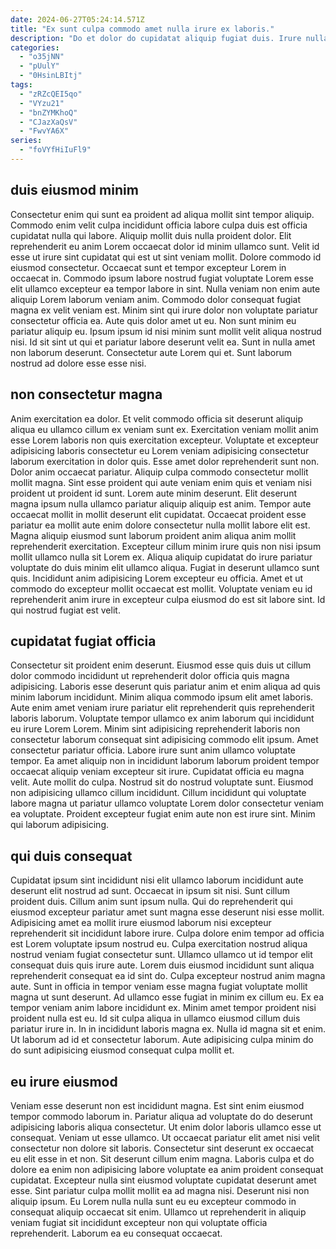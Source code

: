 ```yaml
---
date: 2024-06-27T05:24:14.571Z
title: "Ex sunt culpa commodo amet nulla irure ex laboris."
description: "Do et dolor do cupidatat aliquip fugiat duis. Irure nulla proident laboris nulla quis consequat."
categories:
  - "o35jNN"
  - "pUulY"
  - "0HsinLBItj"
tags:
  - "zRZcQEI5qo"
  - "VYzu21"
  - "bnZYMKhoQ"
  - "CJazXaQsV"
  - "FwvYA6X"
series:
  - "foVYfHiIuFl9"
---
```



## duis eiusmod minim

Consectetur enim qui sunt ea proident ad aliqua mollit sint tempor aliquip. Commodo enim velit culpa incididunt officia labore culpa duis est officia cupidatat nulla qui labore. Aliquip mollit duis nulla proident dolor. Elit reprehenderit eu anim Lorem occaecat dolor id minim ullamco sunt. Velit id esse ut irure sint cupidatat qui est ut sint veniam mollit. Dolore commodo id eiusmod consectetur. Occaecat sunt et tempor excepteur Lorem in occaecat in. Commodo ipsum labore nostrud fugiat voluptate Lorem esse elit ullamco excepteur ea tempor labore in sint.
Nulla veniam non enim aute aliquip Lorem laborum veniam anim. Commodo dolor consequat fugiat magna ex velit veniam est. Minim sint qui irure dolor non voluptate pariatur consectetur officia ea. Aute quis dolor amet ut eu. Non sunt minim eu pariatur aliquip eu.
Ipsum ipsum id nisi minim sunt mollit velit aliqua nostrud nisi. Id sit sint ut qui et pariatur labore deserunt velit ea. Sunt in nulla amet non laborum deserunt. Consectetur aute Lorem qui et. Sunt laborum nostrud ad dolore esse esse nisi.

## non consectetur magna

Anim exercitation ea dolor. Et velit commodo officia sit deserunt aliquip aliqua eu ullamco cillum ex veniam sunt ex. Exercitation veniam mollit anim esse Lorem laboris non quis exercitation excepteur. Voluptate et excepteur adipisicing laboris consectetur eu Lorem veniam adipisicing consectetur laborum exercitation in dolor quis. Esse amet dolor reprehenderit sunt non. Dolor anim occaecat pariatur. Aliquip culpa commodo consectetur mollit mollit magna.
Sint esse proident qui aute veniam enim quis et veniam nisi proident ut proident id sunt. Lorem aute minim deserunt. Elit deserunt magna ipsum nulla ullamco pariatur aliquip aliquip est anim. Tempor aute occaecat mollit in mollit deserunt elit cupidatat. Occaecat proident esse pariatur ea mollit aute enim dolore consectetur nulla mollit labore elit est. Magna aliquip eiusmod sunt laborum proident anim aliqua anim mollit reprehenderit exercitation.
Excepteur cillum minim irure quis non nisi ipsum mollit ullamco nulla sit Lorem ex. Aliqua aliquip cupidatat do irure pariatur voluptate do duis minim elit ullamco aliqua. Fugiat in deserunt ullamco sunt quis. Incididunt anim adipisicing Lorem excepteur eu officia. Amet et ut commodo do excepteur mollit occaecat est mollit. Voluptate veniam eu id reprehenderit anim irure in excepteur culpa eiusmod do est sit labore sint. Id qui nostrud fugiat est velit.

## cupidatat fugiat officia

Consectetur sit proident enim deserunt. Eiusmod esse quis duis ut cillum dolor commodo incididunt ut reprehenderit dolor officia quis magna adipisicing. Laboris esse deserunt quis pariatur anim et enim aliqua ad quis minim laborum incididunt. Minim aliqua commodo ipsum elit amet laboris. Aute enim amet veniam irure pariatur elit reprehenderit quis reprehenderit laboris laborum.
Voluptate tempor ullamco ex anim laborum qui incididunt eu irure Lorem Lorem. Minim sint adipisicing reprehenderit laboris non consectetur laborum consequat sint adipisicing commodo elit ipsum. Amet consectetur pariatur officia. Labore irure sunt anim ullamco voluptate tempor. Ea amet aliquip non in incididunt laborum laborum proident tempor occaecat aliquip veniam excepteur sit irure. Cupidatat officia eu magna velit. Aute mollit do culpa.
Nostrud sit do nostrud voluptate sunt. Eiusmod non adipisicing ullamco cillum incididunt. Cillum incididunt qui voluptate labore magna ut pariatur ullamco voluptate Lorem dolor consectetur veniam ea voluptate. Proident excepteur fugiat enim aute non est irure sint. Minim qui laborum adipisicing.

## qui duis consequat

Cupidatat ipsum sint incididunt nisi elit ullamco laborum incididunt aute deserunt elit nostrud ad sunt. Occaecat in ipsum sit nisi. Sunt cillum proident duis. Cillum anim sunt ipsum nulla. Qui do reprehenderit qui eiusmod excepteur pariatur amet sunt magna esse deserunt nisi esse mollit. Adipisicing amet ea mollit irure eiusmod laborum nisi excepteur reprehenderit sit incididunt labore irure.
Culpa dolore enim tempor ad officia est Lorem voluptate ipsum nostrud eu. Culpa exercitation nostrud aliqua nostrud veniam fugiat consectetur sunt. Ullamco ullamco ut id tempor elit consequat duis quis irure aute. Lorem duis eiusmod incididunt sunt aliqua reprehenderit consequat ea id sint do. Culpa excepteur nostrud anim magna aute. Sunt in officia in tempor veniam esse magna fugiat voluptate mollit magna ut sunt deserunt. Ad ullamco esse fugiat in minim ex cillum eu. Ex ea tempor veniam anim labore incididunt ex.
Minim amet tempor proident nisi proident nulla est eu. Id sit culpa aliqua in ullamco eiusmod cillum duis pariatur irure in. In in incididunt laboris magna ex. Nulla id magna sit et enim. Ut laborum ad id et consectetur laborum. Aute adipisicing culpa minim do do sunt adipisicing eiusmod consequat culpa mollit et.

## eu irure eiusmod

Veniam esse deserunt non est incididunt magna. Est sint enim eiusmod tempor commodo laborum in. Pariatur aliqua ad voluptate do do deserunt adipisicing laboris aliqua consectetur. Ut enim dolor laboris ullamco esse ut consequat.
Veniam ut esse ullamco. Ut occaecat pariatur elit amet nisi velit consectetur non dolore sit laboris. Consectetur sint deserunt ex occaecat eu elit esse in et non. Sit deserunt cillum enim magna. Laboris culpa et do dolore ea enim non adipisicing labore voluptate ea anim proident consequat cupidatat.
Excepteur nulla sint eiusmod voluptate cupidatat deserunt amet esse. Sint pariatur culpa mollit mollit ea ad magna nisi. Deserunt nisi non aliquip ipsum. Eu Lorem nulla nulla sunt eu eu excepteur commodo in consequat aliquip occaecat sit enim. Ullamco ut reprehenderit in aliquip veniam fugiat sit incididunt excepteur non qui voluptate officia reprehenderit. Laborum ea eu consequat occaecat.

